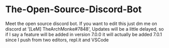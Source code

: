 # The-Open-Source-Discord-Bot
Meet the open source discord bot. If you want to edit this just dm me on discord at '[LeM] TheArchMonke#7848', Updates will be a little delayed, so if I say a feature will be added in version 7.0.0 it will actually be added 7.0.1 since I push from two editors, repl.it and VSCode